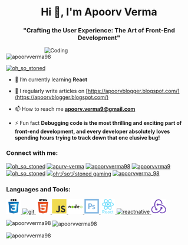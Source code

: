 <h1 align="center">Hi 👋, I'm Apoorv Verma</h1>
<h3 align="center">"Crafting the User Experience: The Art of Front-End Development"</h3>
<img align= "right" alt = "Coding" width="400" src= "https://cdn.dribbble.com/users/1162077/screenshots/3848914/programmer.gif">

<p align="left"> <img src="https://komarev.com/ghpvc/?username=apoorvverma98&label=Profile%20views&color=0e75b6&style=flat" alt="apoorvverma98" /> </p>

<p align="left"> <a href="https://twitter.com/oh_so_stoned" target="blank"><img src="https://img.shields.io/twitter/follow/oh_so_stoned?logo=twitter&style=for-the-badge" alt="oh_so_stoned" /></a> </p>

- 🌱 I’m currently learning **React**

- 📝 I regularly write articles on [https://apoorvblogger.blogspot.com/](https://apoorvblogger.blogspot.com/)

- 📫 How to reach me **apoorv.verma9@gmail.com**

- ⚡ Fun fact **Debugging code is the most thrilling and exciting part of front-end development, and every developer absolutely loves spending hours trying to track down that one elusive bug!**

<h3 align="left">Connect with me:</h3>
<p align="left">
<a href="https://twitter.com/oh_so_stoned" target="blank"><img align="center" src="https://raw.githubusercontent.com/rahuldkjain/github-profile-readme-generator/master/src/images/icons/Social/twitter.svg" alt="oh_so_stoned" height="30" width="40" /></a>
<a href="https://linkedin.com/in/apurv-verma" target="blank"><img align="center" src="https://raw.githubusercontent.com/rahuldkjain/github-profile-readme-generator/master/src/images/icons/Social/linked-in-alt.svg" alt="apurv-verma" height="30" width="40" /></a>
<a href="https://codesandbox.com/apoorvverma98" target="blank"><img align="center" src="https://raw.githubusercontent.com/rahuldkjain/github-profile-readme-generator/master/src/images/icons/Social/codesandbox.svg" alt="apoorvverma98" height="30" width="40" /></a>
<a href="https://fb.com/apoorvvrma9" target="blank"><img align="center" src="https://raw.githubusercontent.com/rahuldkjain/github-profile-readme-generator/master/src/images/icons/Social/facebook.svg" alt="apoorvvrma9" height="30" width="40" /></a>
<a href="https://instagram.com/oh_so_stoned" target="blank"><img align="center" src="https://raw.githubusercontent.com/rahuldkjain/github-profile-readme-generator/master/src/images/icons/Social/instagram.svg" alt="oh_so_stoned" height="30" width="40" /></a>
<a href="https://www.youtube.com/c/ohヅsoヅstoned gaming" target="blank"><img align="center" src="https://raw.githubusercontent.com/rahuldkjain/github-profile-readme-generator/master/src/images/icons/Social/youtube.svg" alt="ohヅsoヅstoned gaming" height="30" width="40" /></a>
<a href="https://www.leetcode.com/apoorvverma_98" target="blank"><img align="center" src="https://raw.githubusercontent.com/rahuldkjain/github-profile-readme-generator/master/src/images/icons/Social/leet-code.svg" alt="apoorvverma_98" height="30" width="40" /></a>
</p>

<h3 align="left">Languages and Tools:</h3>
<p align="left"> <a href="https://www.w3schools.com/css/" target="_blank" rel="noreferrer"> <img src="https://raw.githubusercontent.com/devicons/devicon/master/icons/css3/css3-original-wordmark.svg" alt="css3" width="40" height="40"/> </a> <a href="https://git-scm.com/" target="_blank" rel="noreferrer"> <img src="https://www.vectorlogo.zone/logos/git-scm/git-scm-icon.svg" alt="git" width="40" height="40"/> </a> <a href="https://www.w3.org/html/" target="_blank" rel="noreferrer"> <img src="https://raw.githubusercontent.com/devicons/devicon/master/icons/html5/html5-original-wordmark.svg" alt="html5" width="40" height="40"/> </a> <a href="https://developer.mozilla.org/en-US/docs/Web/JavaScript" target="_blank" rel="noreferrer"> <img src="https://raw.githubusercontent.com/devicons/devicon/master/icons/javascript/javascript-original.svg" alt="javascript" width="40" height="40"/> </a> <a href="https://nodejs.org" target="_blank" rel="noreferrer"> <img src="https://raw.githubusercontent.com/devicons/devicon/master/icons/nodejs/nodejs-original-wordmark.svg" alt="nodejs" width="40" height="40"/> </a> <a href="https://www.photoshop.com/en" target="_blank" rel="noreferrer"> <img src="https://raw.githubusercontent.com/devicons/devicon/master/icons/photoshop/photoshop-line.svg" alt="photoshop" width="40" height="40"/> </a> <a href="https://reactjs.org/" target="_blank" rel="noreferrer"> <img src="https://raw.githubusercontent.com/devicons/devicon/master/icons/react/react-original-wordmark.svg" alt="react" width="40" height="40"/> </a> <a href="https://reactnative.dev/" target="_blank" rel="noreferrer"> <img src="https://reactnative.dev/img/header_logo.svg" alt="reactnative" width="40" height="40"/> </a> <a href="https://redux.js.org" target="_blank" rel="noreferrer"> <img src="https://raw.githubusercontent.com/devicons/devicon/master/icons/redux/redux-original.svg" alt="redux" width="40" height="40"/> </a> </p>

<p><img align="left" src="https://github-readme-stats.vercel.app/api/top-langs?username=apoorvverma98&show_icons=true&locale=en&layout=compact" alt="apoorvverma98" /></p>

<p>&nbsp;<img align="center" src="https://github-readme-stats.vercel.app/api?username=apoorvverma98&show_icons=true&locale=en" alt="apoorvverma98" /></p>

<p><img align="center" src="https://github-readme-streak-stats.herokuapp.com/?user=apoorvverma98&" alt="apoorvverma98" /></p>
